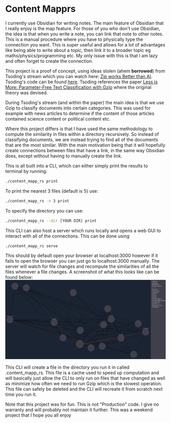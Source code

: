 # Content Mapprs

I currently use Obsidian for writing notes. The main feature of Obsidian that I
really enjoy is the map feature. For those of you who don't use Obsidian, the
idea is that when you write a note, you can link that note to other notes. This
is a manual procedure where you have to physically type the connection you
want. This is super useful and allows for a lot of advantages like being able
to write about a topic, then link it to a broader topic eg
maths/physics/programming etc. My only issue with this is that I am lazy and
often forget to create the connection.

This project is a proof of concept, using ideas stolen (ahem **borrowed**) from
Tsoding's stream which you can watch here: [Zip works Better than
AI](https://youtu.be/9n39SbRPXKQ?si=sXDPGGMMoFYBxRym). Tsoding's code can be
found [here](https://github.com/tsoding/data-mining-in-c). Tsoding references
the paper [Less is More: Parameter-Free Text Classification with
Gzip](https://arxiv.org/abs/2212.09410) where the original theory was devised.

During Tsoding's stream (and within the paper) the main idea is that we use
Gzip to classify documents into certain categories. This was used for example
with news articles to determine if the content of those articles contained
science content or political content etc.

Where this project differs is that I have used the same methodology to compute
the similarity in files within a directory recursively. So instead of
classifying documents, we are instead trying to find all of the documents that
are the most similar. With the main motivation being that it will hopefully
create connections between files that have a link, in the same way Obsidian
does, except without having to manually create the link.

This is all built into a CLI, which can either simply print the results to
terminal by running:

```bash
./content_mapp_rs print
```

To print the nearest 3 files (default is 5) use:

```bash
./content_mapp_rs -n 3 print
```

To specify the directory you can use:

```bash
./content_mapp_rs --dir [YOUR DIR] print
```

This CLI can also host a server which runs locally and opens a web GUI to
interact with all of the connections. This can be done using

```bash
./content_mapp_rs serve
```

This should by default open your browser at localhost:3000 however if it fails
to open the browser you can just go to localhost:3000 manually. The server will
watch for file changes and recompute the similarities of all the files whenever
a file changes. A screenshot of what this looks like can be found below:
![Screenshot of content mapprs](screenshots/screenshot.png)

This CLI will create a file in the directory you run it in called
.content_mapp_rs. This file is a cache used to speed up computation and will
basically just allow the CLI to only run on files that have changed as well as
minimize how often we need to run Gzip which is the slowest operation. This
file can safely be deleted and the CLI will recreate it from scratch next time
you run it.

Note that this project was for fun. This is not "Production" code. I give no
warranty and will probably not maintain it further. This was a weekend project
that I hope you all enjoy

